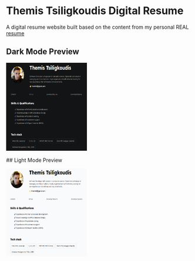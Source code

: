 # Themis Tsiligkoudis Digital Resume

A digital resume website built based on the content from my personal REAL [resume](./assets/Resume.pdf) 

## Dark Mode Preview

<p>
    <img src="assets\images\dark_mode_preview.png" width="220" height="240" />
</p>
## Light Mode Preview

<p>
    <img src="assets\images\light_mode_preview.png" width="220" height="240" />
</p>

